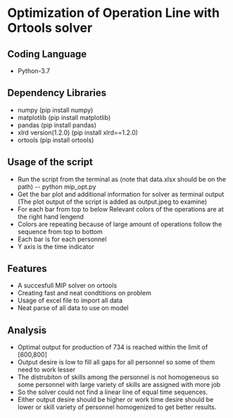 # Optimization of Operation Line with Ortools solver

## Coding Language
- Python-3.7

## Dependency Libraries
- numpy (pip install numpy)
- matplotlib (pip install matplotlib)
- pandas (pip install pandas)
- xlrd version(1.2.0) (pip install xlrd==1.2.0)
- ortools (pip install ortools)

## Usage of the script
- Run the script from the terminal as (note that data.xlsx should be on the path)
-- python mip_opt.py
- Get the bar plot and additional information for solver as terminal output (The plot output of the script is added as output.jpeg to examine)
- For each bar from top to below Relevant colors of the operations are at the right hand lengend
- Colors are repeating because of large amount of operations follow the sequence from top to bottom
- Each bar is for each personnel
- Y axis is the time indicator

## Features
- A succesfull MIP solver on ortools
- Creating fast and neat condtitions on problem
- Usage of excel file to import all data
- Neat parse of all data to use on model

## Analysis
- Optimal output for production of 734 is reached within the limit of [600,800]
- Output desire is low to fill all gaps for all personnel so some of them need to work lesser
- The distrubiton of skills among the personnel is not homogeneous so some personnel with large variety of skills are assigned with more job
- So the solver could not find a linear line of equal time sequences.
- Either output desire should be higher or work time desire should be lower or skill variety of personnel homogenized to get better results.